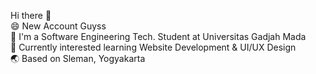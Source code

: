 Hi there 👋 <br>
😄 New Account Guyss <br>
🏫 I'm a Software Engineering Tech. Student at Universitas Gadjah Mada <br>
🌱 Currently interested learning Website Development & UI/UX Design <br>
🌏 Based on Sleman, Yogyakarta

<!--
**hirumii123/hirumii123** is a ✨ _special_ ✨ repository because its `README.md` (this file) appears on your GitHub profile.

Here are some ideas to get you started:

- 🔭 I’m currently working on ...
- 🌱 I’m currently learning ...
- 👯 I’m looking to collaborate on ...
- 🤔 I’m looking for help with ...
- 💬 Ask me about ...
- 📫 How to reach me: ...
- 😄 Pronouns: ...
- ⚡ Fun fact: ...
-->
